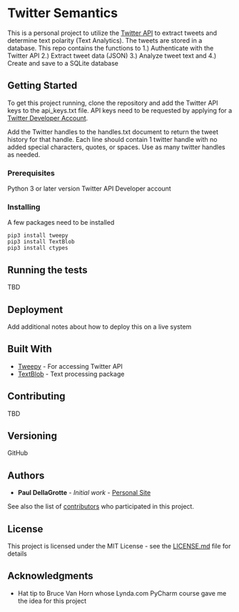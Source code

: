 # Twitter Semantics

This is a personal project to utilize the [Twitter API](https://developer.twitter.com/en/docs.html/) to extract tweets
and determine text polarity (Text Analytics). The tweets are stored in a database. This repo contains the
functions to 1.) Authenticate with the Twitter API 2.) Extract tweet data (JSON) 3.) Analyze tweet text and 4.) Create
and save to a SQLite database

## Getting Started

To get this project running, clone the repository and add the Twitter API keys to the api_keys.txt file. API keys need
to be requested by applying for a [Twitter Developer Account](https://developer.twitter.com/en/apply-for-access).

Add the Twitter handles to the handles.txt document to return the tweet history for that handle. Each line should
contain 1 twitter handle with no added special characters, quotes, or spaces. Use as many twitter handles as needed.

### Prerequisites

Python 3 or later version
Twitter API Developer account

### Installing

A few packages need to be installed

```
pip3 install tweepy
pip3 install TextBlob
pip3 install ctypes
```


## Running the tests
TBD

## Deployment

Add additional notes about how to deploy this on a live system

## Built With

* [Tweepy](http://www.tweepy.org/) - For accessing Twitter API
* [TextBlob](https://textblob.readthedocs.io/en/dev/) - Text processing package

## Contributing

TBD

## Versioning

GitHub

## Authors

* **Paul DellaGrotte** - *Initial work* - [Personal Site](https://pdellagrotte.github.io/)

See also the list of [contributors](https://github.com/pdellagrotte/TweetSemantics/contributors) 
who participated in this project.

## License

This project is licensed under the MIT License - see the [LICENSE.md](LICENSE.md) file for details

## Acknowledgments

* Hat tip to Bruce Van Horn whose Lynda.com PyCharm course gave me the idea for this project